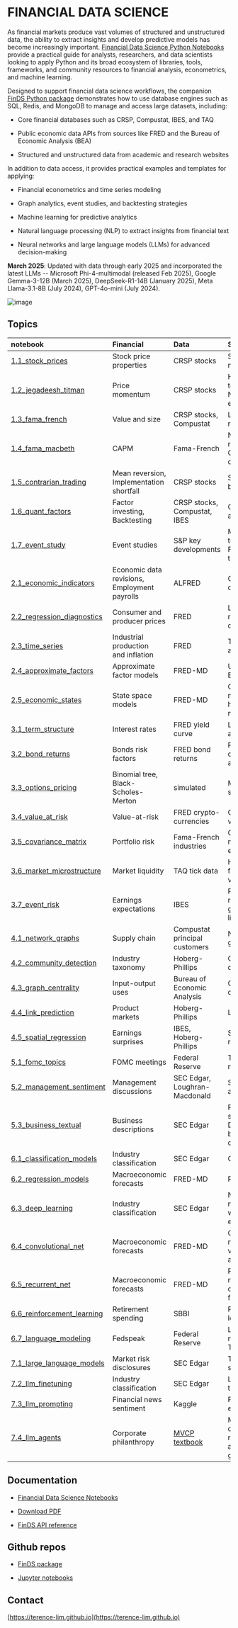 # FINANCIAL DATA SCIENCE


As financial markets produce vast volumes of structured and unstructured data,
the ability to extract insights and develop predictive models has become increasingly important.
[Financial Data Science Python Notebooks](https://terence-lim.github.io/docs/financial-data-science-notebooks/)
provide a practical guide for analysts, researchers, and data scientists looking to apply Python
and its broad ecosystem of libraries, tools, frameworks, and community resources
to financial analysis, econometrics, and machine learning.

Designed to support financial data science workflows,
the companion [FinDS Python package](https://github.com/terence-lim/financial-data-science)
demonstrates how to use database engines such as SQL, Redis, and MongoDB to manage and access large datasets, including:

- Core financial databases such as CRSP, Compustat, IBES, and TAQ

- Public economic data APIs from sources like FRED and the Bureau of Economic Analysis (BEA)

- Structured and unstructured data from academic and research websites

In addition to data access, it provides practical examples and templates for applying:

- Financial econometrics and time series modeling

- Graph analytics, event studies, and backtesting strategies

- Machine learning for predictive analytics

- Natural language processing (NLP) to extract insights from financial text

- Neural networks and large language models (LLMs) for advanced decision-making


**March 2025**: Updated with data through early 2025 and incorporated the latest LLMs -- Microsoft Phi-4-multimodal (released Feb 2025), Google Gemma-3-12B (March 2025), DeepSeek-R1-14B (January 2025), Meta Llama-3.1-8B (July 2024), GPT-4o-mini (July 2024).

![image](diagram.png)


## Topics


| notebook | Financial | Data | Science |
|:--|:--|:--|:--|
| [1.1_stock_prices](1.1_stock_prices.ipynb) | Stock price properties | CRSP stocks | Statistical moments |
| [1.2_jegadeesh_titman](1.2_jegadeesh_titman.ipynb) | Price momentum | CRSP stocks | Hypothesis testing, <br> Newey-West estimator |
| [1.3_fama_french](1.3_fama_french.ipynb) | Value and size | CRSP stocks, <br> Compustat |  Linear regression |
| [1.4_fama_macbeth](1.4_fama_macbeth.ipynb) | CAPM | Fama-French | Non-linear regression, <br> Quadratic optimization |
| [1.5_contrarian_trading](1.5_contrarian_trading.ipynb) | Mean reversion,<br> Implementation shortfall | CRSP stocks | Structural breaks |
| [1.6_quant_factors](1.6_quant_factors.ipynb) | Factor investing, <br> Backtesting | CRSP stocks, <br> Compustat, IBES | Cluster analysis |
| [1.7_event_study](1.7_event_study.ipynb) | Event studies | S&P key developments | Multiple testing, Fourier transforms |
| [2.1_economic_indicators](2.1_economic_indicators.ipynb) | Economic data revisions, <br> Employment payrolls | ALFRED | Outlier detection |
| [2.2_regression_diagnostics](2.2_regression_diagnostics.ipynb) | Consumer and<br> producer prices | FRED | Linear regression diagnostics|
| [2.3_time_series](2.3_time_series.ipynb) | Industrial production<br> and inflation | FRED | Time series analysis |
| [2.4_approximate_factors](2.4_approximate_factors.ipynb) | Approximate factor models | FRED-MD | Unit root test, <br>EM Algorithm |
| [2.5_economic_states](2.5_economic_states.ipynb) | State space models | FRED-MD |  Gaussian mixture, <br>hidden Markov models |
| [3.1_term_structure](3.1_term_structure.ipynb) | Interest rates | FRED yield curve | Low-rank approximation |
| [3.2_bond_returns](3.2_bond_returns.ipynb) | Bonds risk factors | FRED bond returns | Principal component analysis |
| [3.3_options_pricing](3.3_options_pricing.ipynb) | Binomial tree, <br> Black-Scholes-Merton | simulated | Monte Carlo simulations |
| [3.4_value_at_risk](3.4_value_at_risk.ipynb) | Value-at-risk | FRED crypto-currencies | Conditional volatility |
| [3.5_covariance_matrix](3.5_covariance_matrix.ipynb) | Portfolio risk | Fama-French industries | Covariance matrix estimation |
| [3.6_market_microstructure](3.6_market_microstructure.ipynb) | Market liquidity | TAQ tick data | High frequency volatility |
| [3.7_event_risk](3.7_event_risk.ipynb) | Earnings expectations | IBES | Poisson regression, <br> generalized linear model |
| [4.1_network_graphs](4.1_network_graphs.ipynb) | Supply chain | Compustat principal customers | Network graphs |
| [4.2_community_detection](4.2_community_detection.ipynb) | Industry taxonomy | Hoberg-Phillips | Community detection |
| [4.3_graph_centrality](4.3_graph_centrality.ipynb) | Input-output uses | Bureau of Economic Analysis | Graph centrality |
| [4.4_link_prediction](4.4_link_prediction.ipynb) | Product markets |  Hoberg-Phillips | Link prediction |
| [4.5_spatial_regression](4.5_spatial_regression.ipynb) | Earnings surprises | IBES, Hoberg-Phillips | Spatial regression |
| [5.1_fomc_topics](5.1_fomc_topics.ipynb) | FOMC meetings | Federal Reserve | Topic modeling |
| [5.2_management_sentiment](5.2_management_sentiment.ipynb) | Management discussions | SEC Edgar, <br> Loughran-Macdonald | Sentiment analysis |
| [5.3_business_textual](5.3_business_textual.ipynb) | Business descriptions | SEC Edgar | Part-of-speech,  <br> Density-based clustering |
| [6.1_classification_models](6.1_classification_models.ipynb) | Industry classification | SEC Edgar | Classification |
| [6.2_regression_models](6.2_regression_models.ipynb) | Macroeconomic forecasts | FRED-MD | Regression |
| [6.3_deep_learning](6.3_deep_learning.ipynb) | Industry classification | SEC Edgar | Neural networks, <br> word embeddings |
| [6.4_convolutional_net](6.4_convolutional_net.ipynb) | Macroeconomic forecasts | FRED-MD | Convolutional neural nets, <br>vector autoregression |
| [6.5_recurrent_net](6.5_recurrent_net.ipynb) | Macroeconomic forecasts | FRED-MD | Recurrent neural nets, <br>dynamic factor models |
| [6.6_reinforcement_learning](6.6_reinforcement_learning.ipynb) | Retirement spending | SBBI | Reinforcement learning |
| [6.7_language_modeling](6.7_language_modeling.ipynb) | Fedspeak | Federal Reserve | Language modeling, <br> Transformers |
| [7.1_large_language_models](7.1_large_language_models.ipynb) | Market risk disclosures | SEC Edgar | Text summarization |
| [7.2_llm_finetuning](7.2_llm_finetuning.ipynb) | Industry classification | SEC Edgar | LLM fine-tuning |
| [7.3_llm_prompting](7.3_llm_prompting.ipynb) | Financial news sentiment | Kaggle | Prompt engineering |
| [7.4_llm_agents](7.4_llm_agents.ipynb) | Corporate philanthropy | [MVCP textbook](https://www.semanticscholar.org/paper/Measuring-the-Value-of-Corporate-Philanthropy:-and-Lim/261c6ac48cf26bdca49832a6c4812d97569b7065) | Multi-agents, chatbots,<br> retrieval-augmented generation |


## Documentation

- [Financial Data Science Notebooks](https://terence-lim.github.io/docs/financial-data-science-notebooks/)

- [Download PDF](https://terence-lim.github.io/docs/financial-data-science-notebooks.pdf)

- [FinDS API reference](https://terence-lim.github.io/docs/financial-data-science/)


## Github repos

- [FinDS package](https://github.com/terence-lim/financial-data-science)

- [Jupyter notebooks](https://github.com/terence-lim/financial-data-science-notebooks)


## Contact

[https://terence-lim.github.io](https://terence-lim.github.io)
